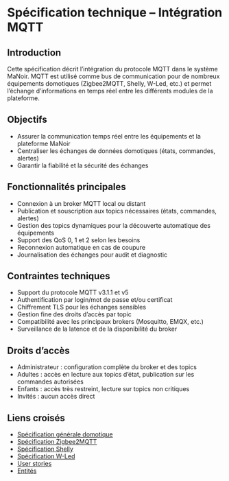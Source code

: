 # Spécification technique – Intégration MQTT

## Introduction

Cette spécification décrit l’intégration du protocole MQTT dans le système MaNoir. MQTT est utilisé comme bus de communication pour de nombreux équipements domotiques (Zigbee2MQTT, Shelly, W-Led, etc.) et permet l’échange d’informations en temps réel entre les différents modules de la plateforme.

## Objectifs
- Assurer la communication temps réel entre les équipements et la plateforme MaNoir
- Centraliser les échanges de données domotiques (états, commandes, alertes)
- Garantir la fiabilité et la sécurité des échanges

## Fonctionnalités principales
- Connexion à un broker MQTT local ou distant
- Publication et souscription aux topics nécessaires (états, commandes, alertes)
- Gestion des topics dynamiques pour la découverte automatique des équipements
- Support des QoS 0, 1 et 2 selon les besoins
- Reconnexion automatique en cas de coupure
- Journalisation des échanges pour audit et diagnostic

## Contraintes techniques
- Support du protocole MQTT v3.1.1 et v5
- Authentification par login/mot de passe et/ou certificat
- Chiffrement TLS pour les échanges sensibles
- Gestion fine des droits d’accès par topic
- Compatibilité avec les principaux brokers (Mosquitto, EMQX, etc.)
- Surveillance de la latence et de la disponibilité du broker

## Droits d’accès
- Administrateur : configuration complète du broker et des topics
- Adultes : accès en lecture aux topics d’état, publication sur les commandes autorisées
- Enfants : accès très restreint, lecture sur topics non critiques
- Invités : aucun accès direct

## Liens croisés
- [Spécification générale domotique](spec-eclairage.md)
- [Spécification Zigbee2MQTT](spec-zigbee.md)
- [Spécification Shelly](spec-shelly.md)
- [Spécification W-Led](spec-wled.md)
- [User stories](../../user-stories/)
- [Entités](../../entites/)

